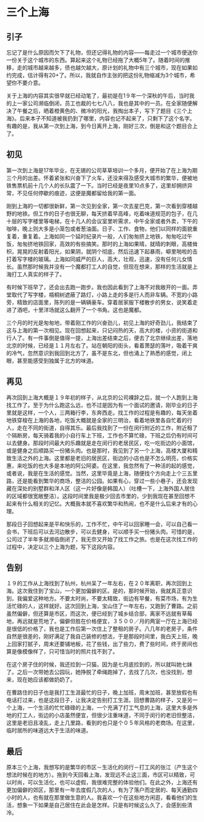# 三个上海


## 引子
忘记了是什么原因而欠下了礼物，但还记得礼物的内容——每走过一个城市便送你一份关于这个城市的东西。算起来这个礼物已经拖了大概5年了。随着时间的推移，走的城市越来越多，债也越欠越大，原计划的礼物中有三个城市，现在如果如约完成，估计得有20+了。所以，我就自作主张的把这份礼物缩减为3个城市，希望你不要介意。

关于上海的内容其实很早就已经动笔了，最初是在1９年一个深秋的午后，当时我的上一家公司濒临倒闭，员工也裁的七七八八，我也是其中的一员。在全家随便解决了午餐之后，晒着橙黄色的、微冷的阳光，我掏出本子，写下了题目《三个上海》。后来本子不知道被我扔到了哪里，内容也记不起来了，只剩下了这个名字。有趣的是，我从第一次到上海，到今日离开上海，刚好三次，倒是和这个题目合上了。



## 初见
第一次到上海是17年毕业，在无锡的公司草草培训一个多月，便开始了在上海为期三个月的出差。怀着紧张和兴奋下了火车，还没来得及感受大城市的繁华，便被地铁售票机前十几个人的长队震了一下。当时已经是夜里10点多了，这里却拥挤异常，不见任何停歇的痕迹，这便是魔都留给我的第一面。



刚到上海的一切都很新鲜，第一次见到全家，第一次去星巴克，第一次看到穿楼越野的地铁。但工作的日子也很无聊，每天挤着早高峰，吃着味道规范的包子，在几十层的写字楼里等电梯，在十几人的会议室里听需求，中午全家或者外卖，下午的咖啡，晚上则大多是小笼包或者葱油面。日子、工作、食物，他们以同样的面貌重复着，重复着。上海如同一个延时纪录片一般，人们匆匆挤上地铁，匆匆吃过午饭，匆匆挤地铁回家，高效的有些搞笑。那时的上海如果晴，就晴的刺眼，高楼耸枳，晃晃的反射着阳光，如果阴，就阴个彻底，然后迅速下起暴雨，噼里啪啦的击打着写字楼的玻璃。上海如同威严的巨人，高大，壮观，迅速，没有任何儿女情长。虽然那时候我并没有一个魔都打工人的自觉，但现在想来，那样的生活就是上海打工人真实的样子了。



有时候下班早了，还会出去跑一跑步。我也因此看到了上海不对我敞开的一面。弄堂取代了写字楼，梧桐树遮蔽了路灯，小路上走的多是行人而非车辆。不宽的小路旁，精致的店面里，陈列的是一辆辆豪车。穿着居家服下楼散步的男女，说笑着走进了酒吧，十里洋场就这么翻开了一个书角。这也是魔都。



三个月的时光是匆匆地，带着刚工作的兴奋劲儿，初见上海的好奇劲儿，我结束了这与上海的第一次相见。现在回想起来，只记闷热的天，高大的楼，小资的街道和行人了。有一件事倒是值得一提，上海出差结束之后，便去了北京继续出差，落地北京的时候，已经是１１月左右了。站在朝阳的街头，看着萧瑟的落叶，吸着干爽的冷气，忽然意识到我回到北方了，虽不是东北，但也涌上了熟悉的感觉，闭上眼，甚至能感受到独属于北方的味道。



## 再见
再次回到上海大概是１９年初的样子，从北京的公司裸辞之后，就一个人跑到上海找工作了。至于为什么跑这么远，也不过是因为有一个面试的邀请，刚毕业的日子里就是这样，一个人，三两箱行李，东奔西走。找工作的过程是有趣的，每天坐着地铁穿梭在上海的各地，吃饭大概就是全家的三明治，看着地铁里各自忙着的行人，走在不同的街道，自得其乐。最后我找到了一份在闵行附近的工作，附近租了个隔断房，每天骑着我的小自行车上下班，工作也不算忙碌，下班之后仍有时间可以去健身。那段时间最大的乐趣就是走在闵行的老居民区，吃一吃街边的小面馆，或是健身之后顺路买一份猪头肉。也是那时，我见到了另一个上海，高楼大厦和精致生活之外的上海。这里都是老旧的居民区，街边的小店也是不怎么明亮，价格实惠，来吃饭的也大多是本地的阿公阿婆。在这里，我忽然有了一种活的起的感觉，或者说，我是在生活的感觉。当然，这里毕竟是上海，随便找个方向走上个三五里路，还是能看到繁华的商场，整洁的公园。如果有心，穿过一些小巷子，还会发现藏在深处的别墅群和洋人区（这一片好像是韩国人）（吐槽一下，上海外国人居住的区域都很宽敞整洁）。这段时间里我是极少回去市里的，少到我现在甚至回想不起来有什么相关的记忆。大概我本就不喜欢繁华和热闹，也不是什么后来才有的心理。



那段日子回想起来是平和快乐的，工作不忙，中午可以回家睡一会，可以自己看一会书，下班后可以去河边散步，可以去健身，可以顺手买一份猪头肉。可惜的是，公司过了半年多就濒临倒闭了，我无奈又开始了找工作之旅。也是在这次找工作的过程中，决定以三个上海为题，写下这段内容。



## 告别
１９的工作从上海找到了杭州，杭州呆了一年左右，在２０年离职，再次回到上海。这次我住到了宝山，一个更加偏僻的区。是的，那时候开始，我就真正意识到，我偏爱这种地方。不要太时尚，不要太精致，街边有早餐，有菜市场，有为生活忙碌的人，这样就好。这次回到上海，宝山住了一年左右，又跑到了曹路。之前虽然偏僻，但还算是市区，而这次，便已经到了城乡结合部，离家不远就有草莓地，再远就是荒地了。偏僻但胜在价格便宜，３５００／月的两室一厅在上海已经是很低的价格了，我也是工作后第一次住上了整租的房子。八几年的老房子，条件自然是很差的，刚好满足了我自己装修的想法，于是那段时间里，我白天上班，晚上回家打腻子，周末还要铺地板，花了些钱，出了些力，费了些时间，终于房间也算是像模像样了，只可惜当时的照片找不到了。



在这个房子住的时候，我还捡到一只猫，因为是七月底捡到的，所以就叫她七妹了。之后一次带她去公园玩，她挣脱了牵绳跑掉了，去找了几次，也没找到，想来，现在她应该都做奶奶了。



在曹路住的日子也是我打工生涯最忙的日子，晚上加班，周末加班，甚至放假也有电话打过来，也是这段日子，让我决定告别打工生涯。回想曹路的样子，又是另一个上海，一个生活的忙忙碌碌的上海，一个充满了打工气息的上海，这里大多是外地的打工人，街边的小店虽然便宜，但很少注重味道，不同于闵行的老旧但整洁，这里是老旧且凌乱，走上几里路，看到的也只是个０５年风格的老商场。在这里，临时居所的味道远大于生活的味道。



## 最后
原本三个上海，我想写的是繁华的市区－生活化的闵行－打工风的张江（产生这个想法时候在的地方）。拖到今天回看上海，发现远不止这三面，市区可以精致，可以时尚，可以生活化，也可以虚假，我很难完整的体验他们。在此之外，上海还有更加偏僻的郊区，那里有一年去度假几次的人，有为了落户而定居的、每天通勤四小时的人，也有就在那里做生意的人。我喜欢一个在这些地方闲逛，看看他们的生活，想象一下如果是自己居住在此会是怎样。只是有时候这么久了，会感到些清冷。

